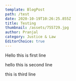 ```yaml
---
template: BlogPost
path: /test
date: 2020-10-19T10:26:25.855Z
title: Testing
thumbnail: /assets/755729.jpg
author: Pranjal
category: Justice & Law
EditorChoice: true
---
```

Hello this is first line  

hello this is second line    

  

this is third line
